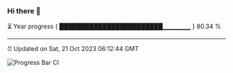 ### Hi there 👋

⏳ Year progress { ████████████████████████▁▁▁▁▁▁ } 80.34 %

---

⏰ Updated on Sat, 21 Oct 2023 06:12:44 GMT

![Progress Bar CI](https://github.com/liununu/liununu/workflows/Progress%20Bar%20CI/badge.svg)
